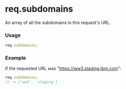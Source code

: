 # req.subdomains
An array of all the subdomains in this request's URL.

### Usage
```javascript
req.subdomains;
```

### Example

If the requested URL was "https://ww3.staging.ibm.com":

```javascript
req.subdomains;
// -> ['ww3', 'staging']
```







<docmeta name="displayName" value="req.subdomains">
<docmeta name="pageType" value="property">
